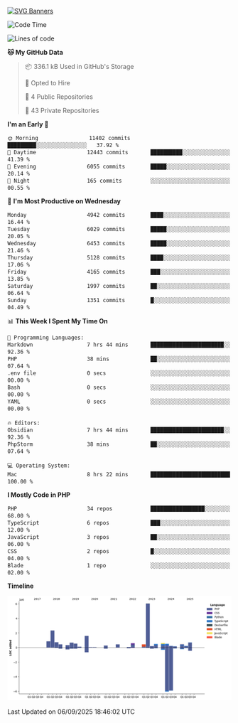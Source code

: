 [![SVG Banners](https://svg-banners.vercel.app/api?type=glitch&text1=Gere_Lajos%F0%9F%92%BB&width=800&height=400)](https://github.com/Akshay090/svg-banners)

<!--START_SECTION:waka-->
![Code Time](http://img.shields.io/badge/Code%20Time-2%2C819%20hrs%2041%20mins-blue)

![Lines of code](https://img.shields.io/badge/From%20Hello%20World%20I%27ve%20Written-18.9%20million%20lines%20of%20code-blue)

**🐱 My GitHub Data** 

> 📦 336.1 kB Used in GitHub's Storage 
 > 
> 💼 Opted to Hire
 > 
> 📜 4 Public Repositories 
 > 
> 🔑 43 Private Repositories 
 > 
**I'm an Early 🐤** 

```text
🌞 Morning                11402 commits       █████████░░░░░░░░░░░░░░░░   37.92 % 
🌆 Daytime                12443 commits       ██████████░░░░░░░░░░░░░░░   41.39 % 
🌃 Evening                6055 commits        █████░░░░░░░░░░░░░░░░░░░░   20.14 % 
🌙 Night                  165 commits         ░░░░░░░░░░░░░░░░░░░░░░░░░   00.55 % 
```
📅 **I'm Most Productive on Wednesday** 

```text
Monday                   4942 commits        ████░░░░░░░░░░░░░░░░░░░░░   16.44 % 
Tuesday                  6029 commits        █████░░░░░░░░░░░░░░░░░░░░   20.05 % 
Wednesday                6453 commits        █████░░░░░░░░░░░░░░░░░░░░   21.46 % 
Thursday                 5128 commits        ████░░░░░░░░░░░░░░░░░░░░░   17.06 % 
Friday                   4165 commits        ███░░░░░░░░░░░░░░░░░░░░░░   13.85 % 
Saturday                 1997 commits        ██░░░░░░░░░░░░░░░░░░░░░░░   06.64 % 
Sunday                   1351 commits        █░░░░░░░░░░░░░░░░░░░░░░░░   04.49 % 
```


📊 **This Week I Spent My Time On** 

```text
💬 Programming Languages: 
Markdown                 7 hrs 44 mins       ███████████████████████░░   92.36 % 
PHP                      38 mins             ██░░░░░░░░░░░░░░░░░░░░░░░   07.64 % 
.env file                0 secs              ░░░░░░░░░░░░░░░░░░░░░░░░░   00.00 % 
Bash                     0 secs              ░░░░░░░░░░░░░░░░░░░░░░░░░   00.00 % 
YAML                     0 secs              ░░░░░░░░░░░░░░░░░░░░░░░░░   00.00 % 

🔥 Editors: 
Obsidian                 7 hrs 44 mins       ███████████████████████░░   92.36 % 
PhpStorm                 38 mins             ██░░░░░░░░░░░░░░░░░░░░░░░   07.64 % 

💻 Operating System: 
Mac                      8 hrs 22 mins       █████████████████████████   100.00 % 
```

**I Mostly Code in PHP** 

```text
PHP                      34 repos            █████████████████░░░░░░░░   68.00 % 
TypeScript               6 repos             ███░░░░░░░░░░░░░░░░░░░░░░   12.00 % 
JavaScript               3 repos             ██░░░░░░░░░░░░░░░░░░░░░░░   06.00 % 
CSS                      2 repos             █░░░░░░░░░░░░░░░░░░░░░░░░   04.00 % 
Blade                    1 repo              ░░░░░░░░░░░░░░░░░░░░░░░░░   02.00 % 
```



**Timeline**

![Lines of Code chart](https://raw.githubusercontent.com/gere-lajos/gere-lajos/main/assets/bar_graph.png)


 Last Updated on 06/09/2025 18:46:02 UTC
<!--END_SECTION:waka-->
